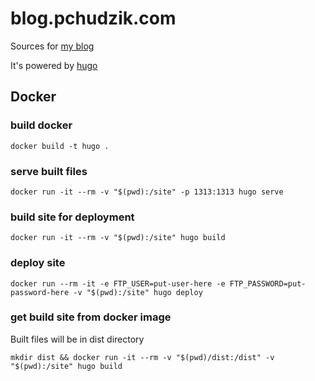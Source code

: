 # blog.pchudzik.com
Sources for [my blog](http://blog.pchudzik.com)

It's powered by [hugo](http://gohugo.io)

## Docker

### build docker

```
docker build -t hugo .
```

### serve built files

```
docker run -it --rm -v "$(pwd):/site" -p 1313:1313 hugo serve
```

### build site for deployment

```
docker run -it --rm -v "$(pwd):/site" hugo build
```

### deploy site

```
docker run --rm -it -e FTP_USER=put-user-here -e FTP_PASSWORD=put-password-here -v "$(pwd):/site" hugo deploy
```

### get build site from docker image

Built files will be in dist directory

```
mkdir dist && docker run -it --rm -v "$(pwd)/dist:/dist" -v "$(pwd):/site" hugo build
```
